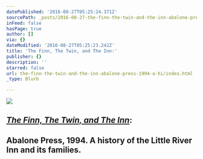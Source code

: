 ```yaml
---
datePublished: '2016-08-27T05:25:24.371Z'
sourcePath: _posts/2016-08-27-the-finn-the-twin-and-the-inn-abalone-press-1994-a-hi.md
inFeed: false
hasPage: true
author: []
via: {}
dateModified: '2016-08-27T05:25:23.242Z'
title: 'The Finn, The Twin, and The Inn:'
publisher: {}
description: ''
starred: false
url: the-finn-the-twin-and-the-inn-abalone-press-1994-a-hi/index.html
_type: Blurb

---
```

![](https://the-grid-user-content.s3-us-west-2.amazonaws.com/b2adfe6d-d3d4-4124-b933-c8f29f211ca8.jpg)

## _[The Finn, The Twin, and The Inn][0]_:

## Abalone Press, 1994\. A history of the Little River Inn and its families.

[0]: https://www.amazon.com/Finn-twin-inn-history-families/dp/B0006QO0M2/ref=melmckinney "The Finn, The Twin, and The Inn"